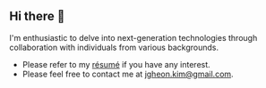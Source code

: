 ## Hi there 👋

I'm enthusiastic to delve into next-generation technologies through collaboration with individuals from various backgrounds.

- Please refer to my [résumé](https://drive.google.com/file/d/1LH8lAX3tqOUB0ZgXRkIedLzUVLSXemrc/view?usp=sharing) if you have any interest.
- Please feel free to contact me at jgheon.kim@gmail.com.  
